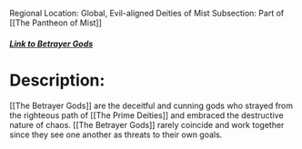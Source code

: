 Regional Location: Global, Evil-aligned Deities of Mist
Subsection: Part of [[The Pantheon of Mist]]
##### [Link to Betrayer Gods](https://criticalrole.fandom.com/wiki/Betrayer_Gods)
# Description:
[[The Betrayer Gods]] are the deceitful and cunning gods who strayed from the righteous path of [[The Prime Deities]] and embraced the destructive nature of chaos. [[The Betrayer Gods]] rarely coincide and work together since they see one another as threats to their own goals.

